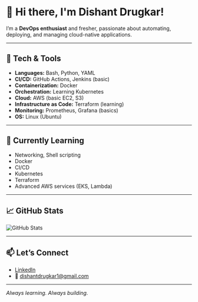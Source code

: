# 👋 Hi there, I'm Dishant Drugkar! 

I’m a **DevOps enthusiast** and fresher, passionate about automating, deploying, and managing cloud-native applications.

---

## 🚀 Tech & Tools

- **Languages:** Bash, Python, YAML
- **CI/CD:** GitHub Actions, Jenkins (basic)
- **Containerization:** Docker
- **Orchestration:** Learning Kubernetes
- **Cloud:** AWS (basic EC2, S3)
- **Infrastructure as Code:** Terraform (learning)
- **Monitoring:** Prometheus, Grafana (basics)
- **OS:** Linux (Ubuntu)

---

## 📖 Currently Learning
- Networking, Shell scripting 
- Docker
- CI/CD
- Kubernetes
- Terraform
- Advanced AWS services (EKS, Lambda)

---

## 📈 GitHub Stats

![GitHub Stats](https://github-readme-stats.vercel.app/api?username=DishantDrugkar&show_icons=true&theme=radical)

---

## 📫 Let’s Connect

- [LinkedIn](https://www.linkedin.com/in/dishant-drugkar/)
- 📧 dishantdrugkar1@gmail.com

---

*Always learning. Always building.*
